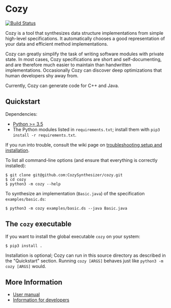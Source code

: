 # Cozy

[![Build Status](https://travis-ci.org/CozySynthesizer/cozy.svg?branch=master
)](https://travis-ci.org/CozySynthesizer/cozy)

Cozy is a tool that synthesizes data structure implementations
from simple high-level specifications. It automatically chooses a good
representation of your data and efficient method implementations.

Cozy can greatly simplify the task of
writing software modules with private state.
In most cases, Cozy specifications are short and self-documenting, and are
therefore much easier to maintain than handwritten implementations.
Occasionally Cozy can discover deep optimizations that human
developers shy away from.

Currently, Cozy can generate code for C++ and Java.

## Quickstart

Dependencies:
 - [Python >= 3.5](https://www.python.org/)
 - The Python modules listed in `requirements.txt`;
   install them with `pip3 install -r requirements.txt`.

If you run into trouble, consult the wiki page on [troubleshooting
setup and installation](https://github.com/CozySynthesizer/cozy/wiki/Troubleshooting-setup-and-installation).

To list all command-line options (and ensure that everything is correctly
installed):

    $ git clone git@github.com:CozySynthesizer/cozy.git
    $ cd cozy
    $ python3 -m cozy --help

To synthesize an implementation (`Basic.java`) of the specification
`examples/basic.ds`:

    $ python3 -m cozy examples/basic.ds --java Basic.java

## The `cozy` executable

If you want to install the global executable
`cozy` on your system:

    $ pip3 install .

Installation is optional; Cozy can run in this source directory as described
in the "Quickstart" section.  Running `cozy [ARGS]` behaves just like
`python3 -m cozy [ARGS]` would.

## More Information

 - [User manual](https://github.com/CozySynthesizer/cozy/wiki/User-Manual)
 - [Information for developers](https://github.com/CozySynthesizer/cozy/wiki/Information-for-Developers)
